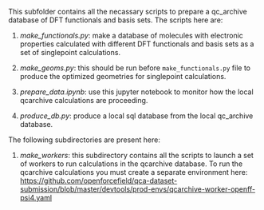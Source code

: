 This subfolder contains all the necassary scripts to prepare a qc_archive database of DFT functionals and basis sets.
The scripts here are:

1. *make_functionals.py*: make a database of molecules with electronic properties calculated with different DFT functionals
and basis sets as a set of singlepoint calculations. 

2. *make_geoms.py*: this should be run before `make_functionals.py` file to produce the optimized geometries for singlepoint calculations. 

3. *prepare_data.ipynb*: use this jupyter notebook to monitor how the local qcarchive calculations are proceeding. 

4. *produce_db.py*: produce a local sql database from the local qc_archive database.

The following subdirectories are present here:

1. *make_workers*: this subdirectory contains all the scripts to launch a set of workers to run calculations in the qcarchive database. 
To run the qcarchive calculations you must create a separate environment here:
 https://github.com/openforcefield/qca-dataset-submission/blob/master/devtools/prod-envs/qcarchive-worker-openff-psi4.yaml